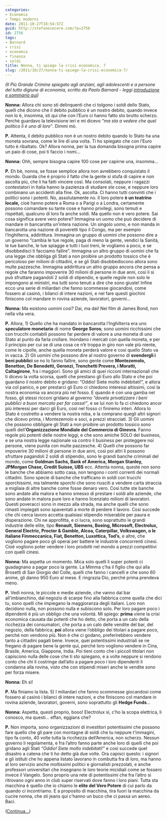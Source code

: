 ```yaml
---
categories:
- Economia
- Tempi moderni
date: 2011-10-27T18:54:57Z
guid: http://stefanocecere.com/?p=2756
id: 2756
tags:
- Barnard
- crisi
- economia
- finanza
- soldi
title: Nonna, ti spiego la crisi economica. 7
slug: /2011/10/27/nonna-ti-spiego-la-crisi-economica-7/
---
```


_(Il Più Grande Crimine spiegato agli anziani, agli adolescenti e a persone del tutto digiune di economia, scritto da Paolo Barnard - leggi [introduzione e sommario qui](http://stefanocecere.com/2011/10/24/vi-spiego-la-crisi-economica/ "Vi spiego la crisi economica"))_

**Nonna:** Allora chi sono sti delinquenti che ci tolgono i soldi dello Stato, quelli che dicono che il debito pubblico è un nostro debito, quando invece non lo è, insomma, sti qui che con l’Euro ci hanno fatto sto brutto scherzo. Perché guardavo la televisione ieri e mi dicevo _“ma sta a vedere che quel politico lì è uno di loro”_. Dimmi mò.

**P.** Attenta, il debito pubblico non è un nostro debito quando lo Stato ha una moneta sovrana, come le lire di una volta. Ti ho spiegato che con l’Euro tutto è ribaltato. Ok? Allora nonna, per la tua domanda bisogna prima capire un paio di cose, poi ti faccio i nomi…

**Nonna:** Ohh, sempre bisogna capire 100 cose per capirne una, insomma…

**P.** Eh bè, nonna, se fosse semplice allora non avrebbero conquistato il mondo. Guarda che è proprio il fatto che la gente si stufa di capire e non ascolta più, che li ha fatti vincere così. Ma consolati, neppure i ragazzi contestatori in Italia hanno la pazienza di studiare ste cose, e neppure loro combinano un accidenti alla fine. Ok, ascolta. Ci hanno tutti convinti che i politici sono i potenti. No, assolutamente no. Il loro potere **è un teatrino locale,** cioè hanno potere a Roma o a Parigi o a Londra, certamente possono comandare su tante cose e hanno privilegi, sono temuti e rispettati, qualcuno di loro fa anche soldi. Ma quello non è vero potere. Sai cosa significa avere vero potere? Immagina un uomo che può decidere di mandare in bancarotta un’intera nazione. Un singolo uomo, e non manda in bancarotta una nazione di poveretti tipo il Congo, ma per esempio l’Inghilterra, addirittura. Immagina un gruppo di uomini che possono dire a un governo “cambia le tue regole, paga di meno la gente, vendici la Sanità, le tue banche, le tue spiagge e tutti i tuoi treni, le vogliamo a poco, e se disobbedisci ti facciamo fallire”. Immagina un altro gruppo di uomini che fa una legge che obbliga gli Stati a non proibire un prodotto tossico che è pericoloso per milioni di cittadini, e se gli Stati disobbediscono allora sono multe pazzesche. Immagina addirittura un altro gruppo ancora che pensa a regole che faranno impoverire 30 milioni di persone in due anni, così li si può sfruttare pagandoli 2 soldi di stipendio, e quelle regole non solo le impongono ai ministri, ma tutti sono tenuti a dire che sono giuste! Infine ecco una serie di miliardari che fanno scommesse giocandosi, come fossero al casinò, i bilanci di intere nazioni, e nel fare questi giochini finiscono col mandare in rovina aziende, lavoratori, governi…

**Nonna:** Ma esistono uomini così? Dai, ma dai! Nei film di James Bond, non nella vita vera.

**P.** Allora, 1) Quello che ha mandato in bancarotta l’Inghilterra era uno **speculatore monetario** di nome **George Soros**; sono uomini ricchissimi che con trucchi contabili possono far perdere di valore a una moneta di uno Stato al punto da farla crollare. Inondano i mercati con quella moneta, e per il principio per cui se di una cosa ce n’è troppa in giro non vale più niente, come le cipolle, anche quella moneta perderà valore e così quello Stato va in vacca. 2) Gli uomini che possono dire al nostro governo di **svendergli i beni pubblici** se no lo fanno fallire, sono gente come **Montezemolo, Benetton, De Benedetti, Geronzi, Tronchetti Provera, i Moratti, Caltagirone**, fra i maggiori. Sono gli amici di quei ricconi internazionali che ti dicevo la volta scorsa, quelli che prestano gli Euro allo Stato e che poi guardano il nostro debito e gridano: “Oddio! Siete molto indebitati!”, e allora via col panico, e per prestarci gli Euro ci chiedono interessi altissimi, così la nostra economia va ancora più nel fosso. E quando è con una gamba nel fosso, gli stessi ricconi gridano al governo _“dovete privatizzare i beni pubblici a buon mercato per far cassa!”_, e se lui non lo fa ci chiedono ancor più interessi per darci gli Euro, così nel fosso ci finiremo interi. Allora lo Stato è costretto a vendere la nostra roba, e la comprano quegli altri signori che dicevo prima, i Montezemolo e soci, a prezzi stracciati. 3) Gli uomini che possono obbligare gli Stati a non proibire un prodotto tossico sono quelli dell’**Organizzazione Mondiale del Commercio di Ginevra**. Fanno regole più potenti delle nostre leggi, e che sono amiche SOLO del business, e se una nostra legge nazionale va contro il business per proteggere noi persone, viene punita con multe pazzesche. 4) Quelli che possono far impoverire 30 milioni di persone in due anni, così poi altri li possono sfruttare pagandoli 2 soldi di stipendio, sono le grandi banche criminali del mondo, come **Goldman Sachs, Bank of America, Morgan Stanley, JPMorgan Chase, Credit Suisse, UBS** ecc. Attenta nonna, queste non sono le banche che abbiamo sotto casa, non tengono i conti correnti dei normali cittadini. Sono specie di banche che trafficano in soldi con trucchi sporchissimi, ma talmente sporchi che sono riusciti a vendere carta straccia a migliaia di altre banche come fosse denaro vero. Così tutte ste banche sono andate alla malora e hanno smesso di prestare i soldi alle aziende, che sono andate in malora pure loro e hanno licenziato milioni di lavoratori. Questi poveracci sono in mezzo alla strada, ma anche quelli che sono rimasti impiegati sono spaventati a morte di perdere il lavoro. Così succede che chi cerca lavoro accetta qualsiasi stipendio miserabile per paura e disperazione. Chi ne approfitta, e ci lucra, sono soprattutto le grandi industrie delle elite, tipo **Renault, Siemens, Boeing, Microsoft, Electrolux, General Electric, Procter & Gamble, Alcoa, Caterpillar, Volkswagen, o le italiane Finmeccanica, Fiat, Benetton, Luxottica, Tod’s**, e altre, che vogliono pagare poco gli operai per battere le industrie concorrenti cinesi. Cioè vogliono poter vendere i loro prodotti nel mondo a prezzi competitivi con quelli cinesi.

**Nonna:** Ma aspetta un momento. Mica solo quelli lì super potenti ci guadagnano a pagar poco la gente. La Mimma c’ha il figlio che qui alla Brosetti di San Giorgio del Colle, quelli che fanno i cancelli e che sono 60 anime, gli danno 950 Euro al mese. E ringrazia Dio, perché prima prendeva meno.

**P.** Vedi nonna, le piccole e medie aziende, che vanno dal bar all’imbianchino, dal negozio di scarpe fino alla fabbrica come quella che dici tu, sono quelli che impiegano la maggioranza degli italiani. Loro non decidono nulla, non possono nulla e subiscono solo. Per loro pagare poco i dipendenti è più un obbligo che una volontà. Mi spiego: **prima** viene la crisi economica causata dai potenti che ho detto, che porta a un calo della ricchezza dei consumatori, che porta a un calo delle vendite del bar, del negozio, della fabbrica; **poi** allora viene l’obbligo dei titolari a pagare poco, perché non vendono più. Non è che ci godano, preferirebbero vendere tanto a cittadini pagati bene. Invece, quei potentissimi industriali se ne fregano di pagare bene la gente qui, perché loro vogliono vendere in Cina, Brasile, America, Giappone, India. Poi tieni conto che i piccoli titolari non capiscono nulla delle cose che ti sto spiegano, e a volte neppure si rendono conto che chi li costringe dall’alto a pagare poco i loro dipendenti li condanna alla rovina, visto che con stipendi miseri anche le vendite sono per forza misere.

**Nonna:** Eh sì!

**P.** Ma finiamo la lista. 5) I miliardari che fanno scommesse giocandosi come fossero al casinò i bilanci di intere nazioni, e che finiscono col mandare in rovina aziende, lavoratori, governi, sono soprattutto gli **Hedge Funds**…

**Nonna:** Aspetta, questi proprio, booo! Electrolux sì, c’ho la scopa elettrica, li conosco, ma questi… effan, eggians che?

**P.** Non importa, sono organizzazioni di investitori potentissimi che possono fare quello che gli pare con montagne di soldi che tu neppure t’immagini, tipo fa conto, 40 volte tutta la ricchezza dell’America, non scherzo. Nessun governo li regolamenta, e fra l’altro fanno parte anche loro di quelli che poi gridano agli Stati _“Oddio! Siete molto indebitati!”_ e così succede quel disastro a catena che ti ho detto già due volte. Ora capisci questo: i signori e gli istituti che ho appena listato lavorano in combutta fra di loro, ma hanno al loro servizio anche moltissimi politici e giornalisti prezzolati, e anche professori universitari che insegnano le loro teorie micidiali come se fossero invece il Vangelo. Sono proprio una rete di potentissimi che fra l’altro si ritrovano ogni anno in club super riservati dove fanno i loro piani. Tutta sta macchina è quello che io chiamo le **elite del Vero Potere** di cui parlo da quando ci incontriamo. E a proposito di macchina, tira fuori la macchina da cucire nonna, che sti jeans qui c’hanno un buco che ci passa un aereo. Baci.

([Continua…](http://stefanocecere.com/2011/10/27/nonna-ti-spiego-la-crisi-economica-8/ "Nonna, ti spiego la crisi economica. 8"))